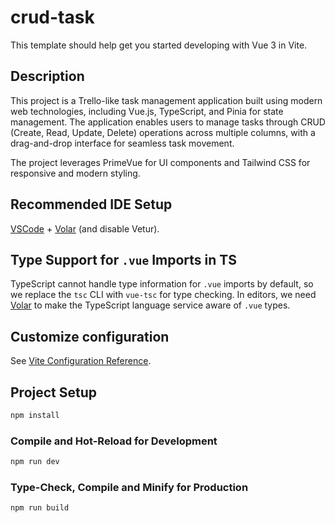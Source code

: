 # crud-task

This template should help get you started developing with Vue 3 in Vite.

## Description

This project is a Trello-like task management application built using modern web technologies, including Vue.js, TypeScript, and Pinia for state management. The application enables users to manage tasks through CRUD (Create, Read, Update, Delete) operations across multiple columns, with a drag-and-drop interface for seamless task movement. 

The project leverages PrimeVue for UI components and Tailwind CSS for responsive and modern styling.

## Recommended IDE Setup
[VSCode](https://code.visualstudio.com/) + [Volar](https://marketplace.visualstudio.com/items?itemName=Vue.volar) (and disable Vetur).

## Type Support for `.vue` Imports in TS

TypeScript cannot handle type information for `.vue` imports by default, so we replace the `tsc` CLI with `vue-tsc` for type checking. In editors, we need [Volar](https://marketplace.visualstudio.com/items?itemName=Vue.volar) to make the TypeScript language service aware of `.vue` types.

## Customize configuration

See [Vite Configuration Reference](https://vite.dev/config/).

## Project Setup

```sh
npm install
```

### Compile and Hot-Reload for Development

```sh
npm run dev
```

### Type-Check, Compile and Minify for Production

```sh
npm run build
```
